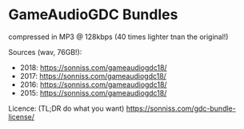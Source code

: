 # GameAudioGDC Bundles

compressed in MP3 @ 128kbps (40 times lighter tnan the original!)

Sources (wav, 76GB!):

- 2018: https://sonniss.com/gameaudiogdc18/
- 2017: https://sonniss.com/gameaudiogdc18/
- 2016: https://sonniss.com/gameaudiogdc18/
- 2015: https://sonniss.com/gameaudiogdc18/

Licence: (TL;DR do what you want)
https://sonniss.com/gdc-bundle-license/

